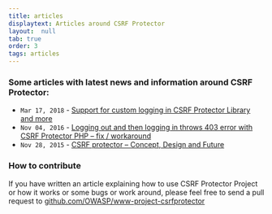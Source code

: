 ```yaml
---
title: articles
displaytext: Articles around CSRF Protector
layout:  null
tab: true
order: 3
tags: articles
---
```


### Some articles with latest news and information around CSRF Protector:
 - `Mar 17, 2018` - [Support for custom logging in CSRF Protector Library and more](https://blog.minhazav.dev/support-for-custom-logging-csrf-protector-library-and-more/)
 - `Nov 04, 2016` - [Logging out and then logging in throws 403 error with CSRF Protector PHP – fix / workaround](https://blog.minhazav.dev/logging-out-and-then-logging-in-throws-403-error-with-csrf-protector/)
 - `Nov 28, 2015` - [CSRF protector – Concept, Design and Future](https://blog.minhazav.dev/CSRF-Protector-concept-design-and-future/)

### How to contribute
If you have written an article explaining how to use CSRF Protector Project or how it works or some bugs or work around, please feel free to send a pull request to [github.com/OWASP/www-project-csrfprotector](https://github.com/OWASP/www-project-csrfprotector)
